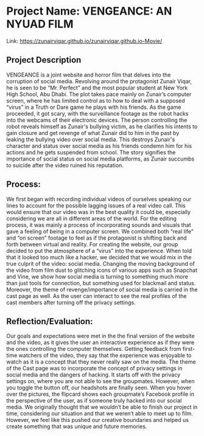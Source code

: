 # Project Name: VENGEANCE: AN NYUAD FILM
Link: https://zunairviqar.github.io/zunairviqar.github.io-Movie/


## Project Description
VENGEANCE is a joint website and horror film that delves into the corruption of social media. Revolving around the protagonist Zunair Viqar, he is seen to be “Mr. Perfect” and the most popular student at New York High School, Abu Dhabi. The plot takes pace mainly on Zunair’s computer screen, where he has limited control as to how to deal with a supposed “virus” in a Truth or Dare game he plays with his friends. As the game proceeded, it got scary, with the surveillance footage as the robot hacks into the webcams of their electronic devices. The person controlling the robot reveals himself as Zunair's bullying victim, as he clarifies his intents to gain closure and get revenge of what Zunair did to him in the past by leaking the bullying video over social media. This destroys Zunair's character and status over social media as his friends condemn him for his actions and he gets suspended from school. The story signifies the importance of social status on social media platforms, as Zunair succumbs to suicide after the video ruined his reputation.

## Process: 
We first began with recording individual videos of ourselves speaking our lines to account for the possible lagging issues of a real video call. This would ensure that our video was in the best quality it could be, especially considering we are all in different areas of the world. For the editing process, it was mainly a process of incorporating sounds and visuals that gave a feeling of being in a computer screen. We combined both “real life” and “on screen” footage to feel as if the protagonist is shifting back and forth between virtual and reality. For creating the website, our group decided to put the atmosphere of a “virus” into the experience. When told that it looked too much like a hacker, we decided that we would mix in the true culprit of the video: social media. Changing the moving background of the video from film dust to glitching icons of various apps such as Snapchat and Vine, we show how social media is turning to something much more than just tools for connection, but something used for blackmail and status. Moreover, the theme of revenge/importance of social media is carried in the cast page as well. As the user can interact to see the real profiles of the cast members after turning off the privacy settings. 

## Reflection/Evaluation:
Our goals and expectations were met in the the final version of the website and the video, as it gives the user an interactive experience as if they were the ones controlling the computer themselves. Getting feedback from first-time watchers of the video, they say that the experience was enjoyable to watch as it is a concept that they never really saw on the media. The theme of the Cast page was to incorporate the concept of privacy settings in social media and the dangers of hacking. It starts off with the privacy settings on, where you are not able to see the groupmates. However, when you toggle the button off, our headshots are finally seen. When you hover over the pictures, the flipcard shows each groupmate’s Facebook profile in the perspective of the user, as if someone truly hacked into our social media. We originally thought that we wouldn’t be able to finish our project in time, considering our situation and that we weren’t able to meet up to film. However, we feel like this pushed our creative boundaries and helped us create something that was unique and future memories.
